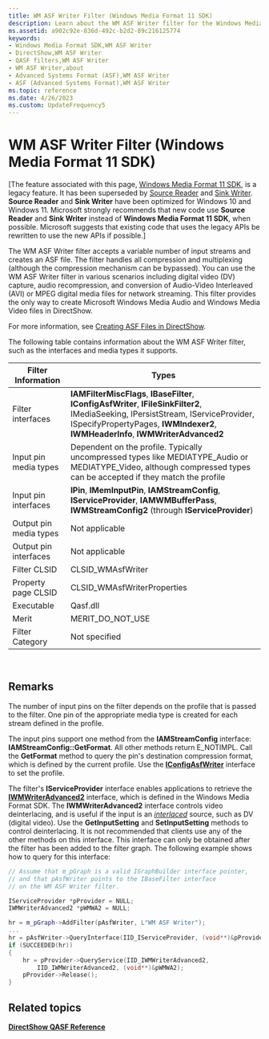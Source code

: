 ```yaml
---
title: WM ASF Writer Filter (Windows Media Format 11 SDK)
description: Learn about the WM ASF Writer filter for the Windows Media Format 11 SDK. Review filter information and see related topics.
ms.assetid: a902c92e-836d-492c-b2d2-89c216125774
keywords:
- Windows Media Format SDK,WM ASF Writer
- DirectShow,WM ASF Writer
- QASF filters,WM ASF Writer
- WM ASF Writer,about
- Advanced Systems Format (ASF),WM ASF Writer
- ASF (Advanced Systems Format),WM ASF Writer
ms.topic: reference
ms.date: 4/26/2023
ms.custom: UpdateFrequency5
---
```


# WM ASF Writer Filter (Windows Media Format 11 SDK)

\[The feature associated with this page, [Windows Media Format 11 SDK](/windows/win32/wmformat/windows-media-format-11-sdk), is a legacy feature. It has been superseded by [Source Reader](/windows/win32/medfound/source-reader) and [Sink Writer](/windows/win32/medfound/sink-writer). **Source Reader** and **Sink Writer** have been optimized for Windows 10 and Windows 11. Microsoft strongly recommends that new code use **Source Reader** and **Sink Writer** instead of **Windows Media Format 11 SDK**, when possible. Microsoft suggests that existing code that uses the legacy APIs be rewritten to use the new APIs if possible.\]

The WM ASF Writer filter accepts a variable number of input streams and creates an ASF file. The filter handles all compression and multiplexing (although the compression mechanism can be bypassed). You can use the WM ASF Writer filter in various scenarios including digital video (DV) capture, audio recompression, and conversion of Audio-Video Interleaved (AVI) or MPEG digital media files for network streaming. This filter provides the only way to create Microsoft Windows Media Audio and Windows Media Video files in DirectShow.

For more information, see [Creating ASF Files in DirectShow](creating-asf-files-in-directshow.md).

The following table contains information about the WM ASF Writer filter, such as the interfaces and media types it supports.



| Filter Information                       |  Types                                                                                                                                                                                                                       |
|------------------------|-------------------------------------------------------------------------------------------------------------------------------------------------------------------------------------------------------------------------|
| Filter interfaces      | **IAMFilterMiscFlags**, **IBaseFilter**, **IConfigAsfWriter**, **IFileSinkFilter2**, IMediaSeeking, IPersistStream, IServiceProvider, ISpecifyPropertyPages, **IWMIndexer2**, **IWMHeaderInfo**, **IWMWriterAdvanced2** |
| Input pin media types  | Dependent on the profile. Typically uncompressed types like MEDIATYPE\_Audio or MEDIATYPE\_Video, although compressed types can be accepted if they match the profile                                                   |
| Input pin interfaces   | **IPin**, **IMemInputPin**, **IAMStreamConfig**, **IServiceProvider**, **IAMWMBufferPass**, **IWMStreamConfig2** (through **IServiceProvider**)                                                                         |
| Output pin media types | Not applicable                                                                                                                                                                                                          |
| Output pin interfaces  | Not applicable                                                                                                                                                                                                          |
| Filter CLSID           | CLSID\_WMAsfWriter                                                                                                                                                                                                      |
| Property page CLSID    | CLSID\_WMAsfWriterProperties                                                                                                                                                                                            |
| Executable             | Qasf.dll                                                                                                                                                                                                                |
| Merit                  | MERIT\_DO\_NOT\_USE                                                                                                                                                                                                     |
| Filter Category        | Not specified                                                                                                                                                                                                           |



 

## Remarks

The number of input pins on the filter depends on the profile that is passed to the filter. One pin of the appropriate media type is created for each stream defined in the profile.

The input pins support one method from the **IAMStreamConfig** interface: **IAMStreamConfig::GetFormat**. All other methods return E\_NOTIMPL. Call the **GetFormat** method to query the pin's destination compression format, which is defined by the current profile. Use the [**IConfigAsfWriter**](/previous-versions/windows/desktop/legacy/dd743205(v=vs.85)) interface to set the profile.

The filter's **IServiceProvider** interface enables applications to retrieve the [**IWMWriterAdvanced2**](/previous-versions/windows/desktop/api/wmsdkidl/nn-wmsdkidl-iwmwriteradvanced2) interface, which is defined in the Windows Media Format SDK. The **IWMWriterAdvanced2** interface controls video deinterlacing, and is useful if the input is an [*interlaced*](wmformat-glossary.md) source, such as DV (digital video). Use the **GetInputSetting** and **SetInputSetting** methods to control deinterlacing. It is not recommended that clients use any of the other methods on this interface. This interface can only be obtained after the filter has been added to the filter graph. The following example shows how to query for this interface:


```C++
// Assume that m_pGraph is a valid IGraphBuilder interface pointer,
// and that pAsfWriter points to the IBaseFilter interface
// on the WM ASF Writer filter.

IServiceProvider *pProvider = NULL;
IWMWriterAdvanced2 *pWMWA2 = NULL;

hr = m_pGraph->AddFilter(pAsfWriter, L"WM ASF Writer");
...
hr = pAsfWriter->QueryInterface(IID_IServiceProvider, (void**)&pProvider)
if (SUCCEEDED(hr))
{
    hr = pProvider->QueryService(IID_IWMWriterAdvanced2,
        IID_IWMWriterAdvanced2, (void**)&pWMWA2);
    pProvider->Release();
}

```



## Related topics

<dl> <dt>

[**DirectShow QASF Reference**](directshow-qasf-reference.md)
</dt> </dl>

 

 
